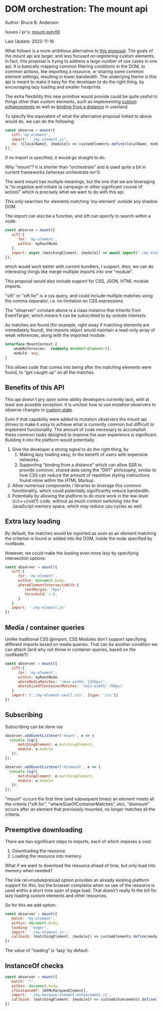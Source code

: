 # DOM orchestration: The mount api

Author:  Bruce B. Anderson

Issues / pr's:  [mount-polyfill](https://github.com/bahrus/mount-polyfill)

Last Update: 2023-11-16

What follows is a more ambitious alternative to [this proposal](https://github.com/w3c/webcomponents/issues/782).  The goals of the mount api are larger, and less focused on registering custom elements.  In fact, this proposal is trying to address a large number of use cases in one api.  It is basically mapping common filtering conditions in the DOM, to common actions, like importing a resource, or sharing some common element settings, resulting in lower bandwidth.  The underlying theme is this api is meant to make it easy for the developer to do the right thing, by encouraging lazy loading and smaller footprints. 

The extra flexibility this new primitive would provide could be quite useful to things other than custom elements, such as implementing [custom enhancements](https://github.com/WICG/webcomponents/issues/1000) as well as [binding from a distance](https://github.com/WICG/webcomponents/issues/1035#issuecomment-1806393525) in userland.

To specify the equivalent of what the alternative proposal linked to above would do, we can do the following:

```JavaScript
const observe = mount({
   sift:'my-element',
   import: './my-element.js',
   do: ({localName}, {module}) => customElements.define(localName, module.MyElement)
});
```

If no import is specified, it would go straight to do.

Why "mount"?  It is shorter than "orchestrate" and is used quite a bit in current frameworks (whereas orchestrate isn't).

The word mount has multiple meanings, but the one that we are leveraging is "to organize and initiate (a campaign or other significant course of action)" which is precisely what we want to do with this api.

This only searches for elements matching 'my-element' outside any shadow DOM.

The import can also be a function, and sift can specify to search within a node:

```JavaScript
const observe = mount({
   sift:{
      for: 'my-element',
      within: myRootNode,
   },
   import: async (matchingElement, {module}) => await import('./my-element.js')
});
```

which would work better with current bundlers, I suspect.  Also, we can do interesting things like merge multiple imports into one "module".

This proposal would also include support for CSS, JSON, HTML module imports.  

"sift" or "sift.for" is a css query, and could include multiple matches using the comma separator, i.e. no limitation on CSS expressions.

The "observer" constant above is a class instance that inherits from EventTarget, which means it can be subscribed to by outside interests.

As matches are found (for example, right away if matching elements are immediately found), the imports object would maintain a read-only array of weak references, along with the imported module:

```TypeScript
interface MountContext {
    weakReferences:  readonly WeakRef<Element>[];
    module: any;
}
```

This allows code that comes into being after the matching elements were found, to "get caught up" on all the matches.

## Benefits of this API

This api doesn't pry open some ability developers currently lack, with at least one possible exception.  It is unclear how to use mutation observers to observe changes to [custom state](https://developer.mozilla.org/en-US/docs/Web/API/CustomStateSet). 
 
Even if that capability were added to mutation observers the mount api strives to make it *easy* to achieve what is currently common but difficult to implement functionality.  The amount of code necessary to accomplish these common tasks designed to improve the user experience is significant.  Building it into the platform would potentially:

1.  Give the developer a strong signal to do the right thing, by 
    1.  Making lazy loading easy, to the benefit of users with expensive networks.
    2.  Supporting "binding from a distance" which can allow SSR to provide common, shared data using the "DRY" philosophy, similar to how CSS can reduce the amount of repetitive styling instructions found inline within the HTML Markup.
2.  Allow numerous components / libraries to leverage this common functionality, which could potentially significantly reduce bandwidth.
3.  Potentially by allowing the platform to do more work in the low-level (c/c++/rust?) code, without as much context switching into the JavaScript memory space, which may reduce cpu cycles as well.  

##  Extra lazy loading

By default, the matches would be reported as soon as an element matching the criterion is found or added into the DOM, inside the node specified by rootNode.

However, we could make the loading even more lazy by specifying intersection options:

```JavaScript
const observer = mount({
   sift:{
      for: 'my-element',
      within: document.body,
      whereElementIntersectsWith:{
         rootMargin: "0px",
         threshold: 1.0,
      }
   }
   import: './my-element.js'
})
```

## Media / container queries

Unlike traditional CSS @import, CSS Modules don't support specifying different imports based on media queries.  That can be another condition we can attach (and why not throw in container queries, based on the rootNode?):

```JavaScript
const observer = mount({
   sift:{
      for: 'my-element',
      within: myRootNode,
      whereMediaMatches: '(max-width: 1250px)',
      whereSizeOfContainerMatches: '(min-width: 700px)'
   }
   import: ['./my-element-small.css', {type: 'css'}]
})
```

## Subscribing

Subscribing can be done via:

```JavaScript
observer.addEventListener('mount', e => {
  console.log({
      matchingElement: e.matchingElement, 
      module: e.module
   });
});

observer.addEventListener('dismount', e => {
  console.log({
      matchingElement: e.matchingElement, 
      module: e.module
   });
});
```

"mount" occurs the first time (and subsequent times) an element meets all the criteria ("sift.for", "whereSizeOfContainerMatches", etc), "dismount" occurs after an element that previously mounted, no longer matches all the criteria.

## Preemptive downloading

There are two significant steps to imports, each of which imposes a cost:  

1.  Downloading the resource.
2.  Loading the resource into memory.

What if we want to download the resource ahead of time, but only load into memory when needed?

The link rel=modulepreload option provides an already existing platform support for this, but the browser complains when no use of the resource is used within a short time span of page load.  That doesn't really fit the bill for lazy loading custom elements and other resources.

So for this we add option:

```JavaScript
const observer = mount({
   match: 'my-element',
   within: document.body,
   loading: 'eager',
   import: './my-element.js',
   callback: (matchingElement, {module}) => customElements.define(module.MyElement)
})
```

The value of "loading" is 'lazy' by default.

## InstanceOf checks

```JavaScript
const observer = mount({
   match: '*',
   within: document.body,
   ifInstanceOf: [HTMLMarqueeElement],
   import: './my-marquee-element-enhancement.js',
   callback: (matchingElement, {module}) => customEnhancements.define('myMarqueeElementEnhancement', module.MyMarqueeElementEnhancement)
})
```

